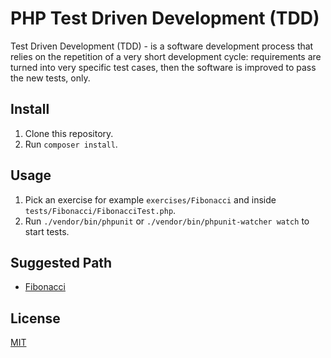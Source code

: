 # PHP Test Driven Development (TDD)

Test Driven Development (TDD) - is a software development process that relies on the repetition of a very short development cycle: requirements are turned into very specific test cases, then the software is improved to pass the new tests, only.


## Install

1. Clone this repository.
2. Run `composer install`.

## Usage

1. Pick an exercise for example `exercises/Fibonacci` and inside `tests/Fibonacci/FibonacciTest.php`.
2. Run `./vendor/bin/phpunit` or `./vendor/bin/phpunit-watcher watch` to start tests.



## Suggested Path


- [Fibonacci](./exercises/Fibonacci/Fibonacci.php)

## License

[MIT](./LICENSE)
